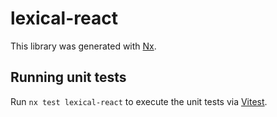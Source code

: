 # lexical-react

This library was generated with [Nx](https://nx.dev).

## Running unit tests

Run `nx test lexical-react` to execute the unit tests via [Vitest](https://vitest.dev/).
